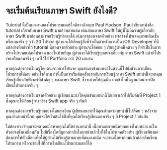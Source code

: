 # จะเริ่มต้นเรียนภาษา Swift ยังไงดี?

Tutorial นี้เป็นผลงานของโปรแกรมเมอร์ใจดีชาวอังกฤษ Paul Hudson. Paul เขียนหนังสือ tutorial เกี่ยวกับภาษา Swift มาแล้วหลายเล่ม เน้นสอนภาษา Swift ให้ผู้ที่ไม่มีความรู้เกี่ยวกับภาษา Swift มาก่อนสามารถเรียนรู้ทำตามได้ เน้นการสอนจากตัวอย่าง พาสร้างโปรเจคแอพพลิเคชั่นหรือเกมจริง ๆ กว่า 20 โปรเจค ผู้อ่านจะได้เรียนรู้สิ่งที่จำเป็นสำหรับการเป็น iOS Developer ที่ดี แต่อย่างที่กล่าวไว้ tutorial นี้สอนจากตัวอย่าง ผู้อ่านจะได้ค่อย ๆ เรียนรู้เทตนิคต่าง ๆ ที่จำเป็นในการสร้างโปรเจคแต่ละโปรเจค และในท้ายที่สุด ผู้อ่านจะได้เรียนรู้ทุกอย่างเกี่ยวกับภาษา Swift แล้วมีโปรเจคหรือแอพจริง ๆ เอาไว้ใส่ Portfolio กว่า 20 ผลงาน

หากคุณต้องการเรียนรู้โดยตรงจากการโปรเจค คุณสามารข้ามบทนำในส่วนนี้ไปยังส่วนการเขียนโปรแกรมได้เลย อย่างไรก็ตาม ถ้านี่เป็นการเริ่มต้นครั้งแรกกับการเรียนรู้ภาษา Swift บทนำนี้จะพาคุณเรียนรู้เกี่ยวกับฟีเจอร์ที่สำคัญ ๆ ของภาษา Swift ซึ่งจะช่วยให้คุณมีความเข้าใจพื้นฐานก่อนการฝึกเขียนโปรแกรมจริง ๆ

หากคุณต้องการเรียนจากตัวอย่าง ผู้เขียนแนะนำให้คุณข้ามบทนำนี้ได้เลย แล้วไปเริ่มต้นที่ Project 1 ซึ่งคุณจะได้เรียนรู้การสร้าง Swift app จริง ๆ ทันที

หากคุณต้องการเรียนรู้ทุกอย่างโดยละเอียด ผู้เขียนแนะนำให้คุณอ่านตามบทนำนี้ไปเรื่อย ๆ หลังจากคุณอ่านบทนำนี้จบ คุณจะได้เริ่มต้นใช้สิ่งที่คุณได้เรียนรู้เขียนแอพจริง ๆ ที่ Project 1 เข่นกัน

ไม่ต้องห่วงว่าคุณจะพลาดอะไรหากคุณไม่ได้อ่านบทนำนี้ เนื้อหาและเทคนิคทุกอย่างในบทนำและในตัวอย่างนั้นเหมือนกัน ไม่มีเรื่องใดที่ถูกกล่าวถึงในบทนำแล้วไม่ใช้ในโปรเจคตัวอย่าง ผู้เขียนเพียงแค่ต้องการให้ตัวเลือกเพื่อให้ผู้อ่านได้เรียนรู้ตามแบบที่ตนเองถนัด จะอ่านเนื้อหาก่อนแล้วค่อยเริ่มเขียนโปรแกรม หรือจะข้ามไปที่การเริ่มเขียนโปรแกรมเลยก็ได้
